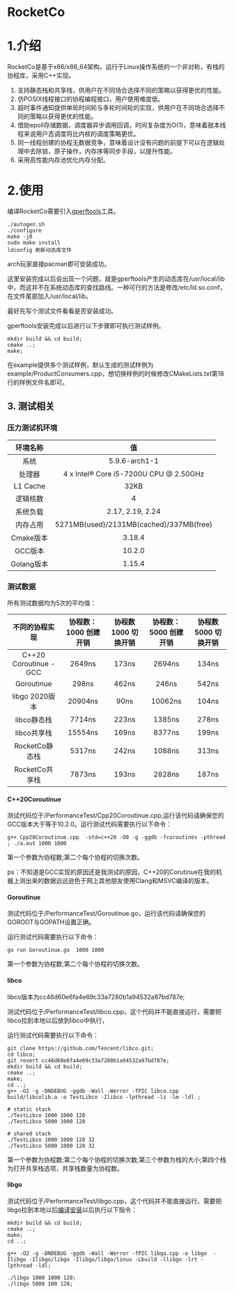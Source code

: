 # RocketCo
# 1.介绍
RocketCo是基于x86/x86_64架构，运行于Linux操作系统的一个非对称，有栈的协程库，采用C++实现。


1. 支持静态栈和共享栈，供用户在不同场合选择不同的策略以获得更优的性能。 
2. 仿POSIX线程接口的协程编程接口，用户使用难度低。
3. 超时事件通知提供单轮时间轮与多轮时间轮的实现，供用户在不同场合选择不同的策略以获得更优的性能。
4. 借助epoll存储数据，调度器异步调用回调，时间复杂度为O(1)，意味着就本线程来说用户态调度将比内核的调度策略更优。
5. 同一线程创建的协程无数据竞争，意味着设计没有问题的前提下可以在逻辑处理中去除锁，原子操作，内存序等同步手段，以提升性能。
6. 采用高性能内存池优化内存分配。

# 2.使用
编译RocketCo需要引入[gperftools](https://github.com/gperftools/gperftools)工具。
```
./autogen.sh
./configure
make -j8
sudo make install
ldconfig 刷新动态库文件
```
arch玩家直接pacman即可安装成功。

这里安装完成以后会出现一个问题，就是gperftools产生的动态库在/usr/local/lib中，而这并不在系统动态库的查找路线。一种可行的方法是修改/etc/ld.so.conf，在文件尾部加入/usr/local/lib。

最好先写个测试文件看看是否安装成功。


gperftools安装完成以后进行以下步骤即可执行测试样例。

```
mkdir build && cd build;
cmake ..;
make;
```

在example提供多个测试样例，默认生成的测试样例为example/ProductConsumers.cpp，想切换样例的时候修改CMakeLists.txt第18行的样例文件名即可。


## 3. 测试相关

### 压力测试机环境
| 环境名称 | 值 | 
:-----:|:-----:|
系统|5.9.6-arch1-1|
处理器|4 x Intel® Core i5-7200U CPU @ 2.50GHz |
L1 Cache|32KB|
逻辑核数|4|
系统负载|2.17, 2.19, 2.24|
内存占用|5271MB(used)/2131MB(cached)/337MB(free)
Cmake版本|3.18.4|
GCC版本|10.2.0|
Golang版本|1.15.4 |

### 测试数据

所有测试数据均为5次的平均值：

| 不同的协程实现| 协程数：1000 创建开销 | 协程数1000 切换开销| 协程数：5000 创建开销 | 协程数5000 切换开销|  
:-----:|:-----:|:-----:|:-----:|:-----:|
|C++20 Coroutinue - GCC|2649ns|173ns|2694ns|134ns|
|Goroutinue|298ns|462ns| 246ns|542ns|
|libgo 2020版本|20904ns|90ns|10062ns|104ns|
|libco静态栈|7714ns| 223ns| 1385ns| 278ns|
|libco共享栈|15554ns|169ns| 8377ns|199ns|
|RocketCo静态栈|5317ns|242ns|1088ns|313ns|
|RocketCo共享栈|7873ns|193ns|2828ns|187ns|


#### C++20Coroutinue

测试代码位于/PerformanceTest/Cpp20Coroutinue.cpp,运行该代码请确保您的GCC版本大于等于10.2.0。运行测试代码需要执行以下命令：
```
g++ Cpp20Coroutinue.cpp  -std=c++20 -O0 -g -ggdb -fcoroutines -pthread ; ./a.out 1000 1000
```

第一个参数为协程数;第二个每个协程的切换次数。

ps：不知道是GCC实现的原因还是我测试的原因，C++20的Corutinue在我的机器上测出来的数据远远逊色于网上其他朋友使用Clang和MSVC编译的版本。

#### Goroutinue

测试代码位于/PerformanceTest/Goroutinue.go，运行该代码请确保您的GOROOT与GOPATH设置正确。

运行测试代码需要执行以下命令：
```
go run Goroutinue.go  1000 1000 
```

第一个参数为协程数;第二个每个协程的切换次数。

#### libco

libco版本为cc46d60e6fa4e69c33a7280b1a94532a87bd787e;

测试代码位于/PerformanceTest/libco.cpp，这个代码并不能直接运行，需要把libco拉到本地以后放到libco中执行，

运行测试代码需要执行以下命令：
```
git clone https://github.com/Tencent/libco.git;
cd libco;
git revert cc46d60e6fa4e69c33a7280b1a94532a87bd787e;
mkdir build && cd build;
cmake ..;
make;
cd ..;
g++ -O2 -g -DNDEBUG -ggdb -Wall -Werror -fPIC libco.cpp build/libcolib.a -o TestLibco -Ilibco -lpthread -lz -lm -ldl ;

# static stack
./TestLibco 1000 1000 128
./TestLibco 5000 1000 128

# shared stack
./TestLibco 1000 1000 128 32
./TestLibco 5000 1000 128 32
```
第一个参数为协程数;第二个每个协程的切换次数;第三个参数为栈的大小;第四个栈为打开共享栈选项，共享栈数量为协程数。

#### libgo
测试代码位于/PerformanceTest/libgo.cpp，这个代码并不能直接运行，需要把libgo拉到本地以后[编译安装](https://gitee.com/yyzybb537/libgo)以后执行以下指令：
```
mkdir build && cd build;
cmake ..;
make;
cd ..;

g++ -O2 -g -DNDEBUG -ggdb -Wall -Werror -fPIC libgo.cpp -o libgo  -Ilibgo -Ilibgo/libgo -Ilibgo/libgo/linux -Lbuild -llibgo -lrt -lpthread -ldl;

./libgo 1000 1000 128;
./libgo 5000 100 128;
```